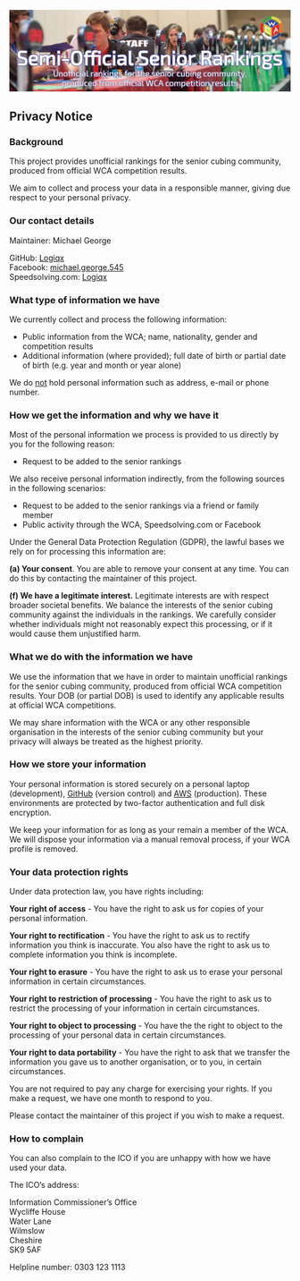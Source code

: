 ![alt text](img/logo.jpg "logo")
## Privacy Notice

### Background

This project  provides unofficial rankings for the senior cubing community, produced from official WCA competition results.

We aim to collect and process your data in a responsible manner, giving due respect to your personal privacy.



### Our contact details

Maintainer: Michael George

GitHub: [Logiqx](https://github.com/Logiqx)  
Facebook: [michael.george.545](https://www.facebook.com/michael.george.545)  
Speedsolving.com: [Logiqx](https://www.speedsolving.com/members/logiqx.17180/)



### What type of information we have

We currently collect and process the following information:

- Public information from the WCA; name, nationality, gender and competition results
- Additional information (where provided); full date of birth or partial date of birth (e.g. year and month or year alone)

We do <u>not</u> hold personal information such as address, e-mail or phone number.



### How we get the information and why we have it

Most of the personal information we process is provided to us directly by you for the following reason:

- Request to be added to the senior rankings

We also receive personal information indirectly, from the following sources in the following scenarios:

- Request to be added to the senior rankings via a friend or family member
- Public activity through the WCA, Speedsolving.com or Facebook


Under the General Data Protection Regulation (GDPR), the lawful bases we rely on for processing this information are:

**(a) Your consent**. You are able to remove your consent at any time. You can do this by contacting the maintainer of this project.

**(f) We have a legitimate interest.** Legitimate interests are with respect broader societal benefits. We balance the interests of the senior cubing community against the individuals in the rankings. We carefully consider whether individuals might not reasonably expect this processing, or if it would cause them unjustified harm.



### What we do with the information we have

We use the information that we have in order to maintain unofficial rankings for the senior cubing community, produced from official WCA competition results. Your DOB (or partial DOB) is used to identify any applicable results at official WCA competitions.

We may share information with the WCA or any other responsible organisation in the interests of the senior cubing community but your privacy will always be treated as the highest priority.



### How we store your information

Your personal information is stored securely on a personal laptop (development), [GitHub](https://github.com/) (version control) and [AWS](https://aws.amazon.com/) (production). These environments are protected by two-factor authentication and full disk encryption.

We keep your information for as long as your remain a member of the WCA. We will dispose your information via a manual removal process, if your WCA profile is removed.



### Your data protection rights

Under data protection law, you have rights including:

**Your right of access** - You have the right to ask us for copies of your personal information.

**Your right to rectification** - You have the right to ask us to rectify information you think is inaccurate. You also have the right to ask us to complete information you think is incomplete.

**Your right to erasure** - You have the right to ask us to erase your personal information in certain circumstances.

**Your right to restriction of processing** - You have the right to ask us to restrict the processing of your information in certain circumstances.

**Your right to object to processing** - You have the the right to object to the processing of your personal data in certain circumstances.

**Your right to data portability** - You have the right to ask that we transfer the information you gave us to another organisation, or to you, in certain circumstances.

You are not required to pay any charge for exercising your rights. If you make a request, we have one month to respond to you.

Please contact the maintainer of this project if you wish to make a request.



### How to complain

You can also complain to the ICO if you are unhappy with how we have used your data.

The ICO’s address:

Information Commissioner’s Office  
Wycliffe House  
Water Lane  
Wilmslow  
Cheshire  
SK9 5AF

Helpline number: 0303 123 1113

